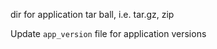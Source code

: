 dir for application tar ball, i.e. tar.gz, zip


Update ```app_version``` file for application versions
